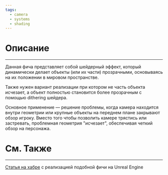 ```yaml
---
tags:
  - camera
  - systems
  - shading
---
```

# Описание
___
Данная фича представляет собой шейдерный эффект, который динамически делает объекты (или их части) прозрачными, основываясь на их положении в мировом пространстве. 

Также нужен вариант реализации при котором не часть объекта исчезает, а объект полностью становится более прозрачным с помощью dithering шейдера.

Основное применение — решение проблемы, когда камера находится внутри геометрии или крупные объекты на переднем плане закрывают обзор игроку. Вместо того чтобы позволить камере трястись или застревать, проблемная геометрия "исчезает", обеспечивая четкий обзор на персонажа.
# См. Также
___
[Статья на хабре](https://habr.com/ru/articles/829804/) с реализацией подобной фичи на Unreal Engine